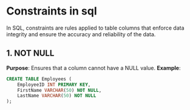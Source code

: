 # Constraints in sql

In SQL, constraints are rules applied to table columns that enforce data integrity and ensure the accuracy and reliability of the data.

## 1. NOT NULL

**Purpose**: Ensures that a column cannot have a NULL value.
**Example**:

```sql
CREATE TABLE Employees (
    EmployeeID INT PRIMARY KEY,
    FirstName VARCHAR(50) NOT NULL,
    LastName VARCHAR(50) NOT NULL
);
```
